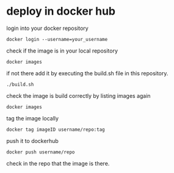 # deploy in docker hub

login into your docker repository

```
docker login --username=your_username
```

check if the image is in your local repository
```
docker images
```

if not there add it by executing the build.sh file in this repository.
```
./build.sh
```

check the image is build correctly by listing images again
```
docker images
```

tag the image locally
```
docker tag imageID username/repo:tag
```

push it to dockerhub
```
docker push username/repo
```

check in the repo that the image is there.

